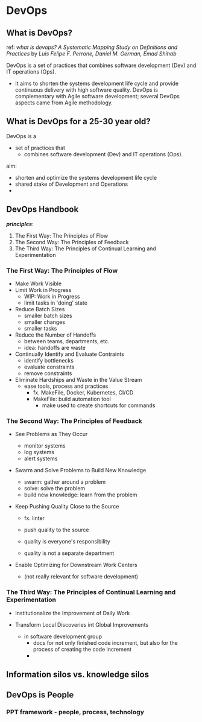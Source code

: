 # DevOps

## What is DevOps?
ref: *what is devops? A Systematic Mapping Study on Definitions and Practices* by *Luis Felipe F. Perrone, Daniel M. German, Emad Shihab*


DevOps is a set of practices that combines software development (Dev) and IT operations (Ops). 

- It aims to shorten the systems development life cycle and provide continuous delivery with high software quality. DevOps is complementary with Agile software development; several DevOps aspects came from Agile methodology.


## What is DevOps for a 25-30 year old?

DevOps is a 
- set of practices that 
    - combines software development (Dev) and IT operations (Ops).

aim: 
- shorten and optimize the systems development life cycle
- shared stake of Development and Operations 
- 


## DevOps Handbook

***principles***: 
1. The First Way: The Principles of Flow
2. The Second Way: The Principles of Feedback
3. The Third Way: The Principles of Continual Learning and Experimentation


### The First Way: The Principles of Flow

- Make Work Visible
- Limit Work in Progress
    - WIP: Work in Progress 
    - limit tasks in 'doing' state
- Reduce Batch Sizes
    - smaller batch sizes 
    - smaller changes
    - smaller tasks 
- Reduce the Number of Handoffs
    - between teams, departments, etc.
    - idea: handoffs are waste 
- Continually Identify and Evaluate Contraints
    - identify bottlenecks
    - evaluate constraints
    - remove constraints
- Eliminate Hardships and Waste in the Value Stream 
    - ease tools, process and practices 
        - fx. MakeFile, Docker, Kubernetes, CI/CD
        - MakeFile: build automation tool
            - make used to create shortcuts for commands



### The Second Way: The Principles of Feedback

- See Problems as They Occur
    - monitor systems
    - log systems
    - alert systems

- Swarm and Solve Problems to Build New Knowledge
    - swarm: gather around a problem
    - solve: solve the problem
    - build new knowledge: learn from the problem

- Keep Pushing Quality Close to the Source
    - fx. linter 

    - push quality to the source
    - quality is everyone's responsibility
    - quality is not a separate department

- Enable Optimizing for Downstream Work Centers
    - (not really relevant for software development)


### The Third Way: The Principles of Continual Learning and Experimentation

- Institutionalize the Improvement of Daily Work 


- Transform Local Discoveries int Global Improvements
    - in software development group 
        - docs for not only finished code increment, but also for the process of creating the code increment
        - 


## Information silos vs. knowledge silos


## DevOps is People 

### PPT framework - people, process, technology



























